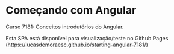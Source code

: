 # Começando com Angular
Curso 7181: Conceitos introdutórios do Angular. 

Esta SPA está disponível para visualização/teste no Github Pages (https://lucasdemoraesc.github.io/starting-angular-7181/)

